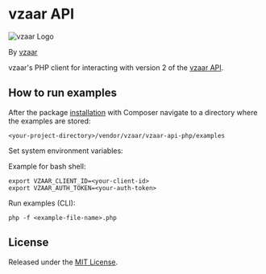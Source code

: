 # vzaar API

![vzaar Logo](https://raw.github.com/vzaar/vzaar-api-php/master/vzaar.png)

By [vzaar](http://vzaar.com)

vzaar's PHP client for interacting with version 2 of the [vzaar API](https://vzaar.readme.io/docs).

## How to run examples

After the package [installation](../README.md) with Composer navigate to a directory where the examples are stored:

```
<your-project-directory>/vendor/vzaar/vzaar-api-php/examples
```

Set system environment variables:

Example for bash shell:

```
export VZAAR_CLIENT_ID=<your-client-id>
export VZAAR_AUTH_TOKEN=<your-auth-token>
```

Run examples (CLI):

```
php -f <example-file-name>.php
```

## License

Released under the [MIT License](http://www.opensource.org/licenses/MIT).
